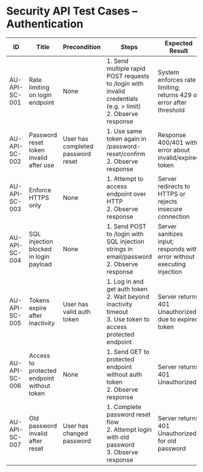 # Security API Test Cases – Authentication

| ID             | Title                                            | Precondition                        | Steps                                                         | Expected Result                           | Actual Result | Status |
|-----------------|--------------------------------------------------|-------------------------------------|---------------------------------------------------------------|-------------------------------------------|---------------|--------|
| AU-API-SC-001   | Rate limiting on login endpoint                 | None                                | 1. Send multiple rapid POST requests to /login with invalid credentials (e.g. > limit) <br> 2. Observe response | System enforces rate limiting; returns 429 or error after threshold |               |        |
| AU-API-SC-002   | Password reset token invalid after use          | User has completed password reset   | 1. Use same token again in /password-reset/confirm <br> 2. Observe response | Response 400/401 with error about invalid/expired token |               |        |
| AU-API-SC-003   | Enforce HTTPS only                              | None                                | 1. Attempt to access endpoint over HTTP <br> 2. Observe response | Server redirects to HTTPS or rejects insecure connection |               |        |
| AU-API-SC-004   | SQL injection blocked in login payload          | None                                | 1. Send POST to /login with SQL injection strings in email/password <br> 2. Observe response | Server sanitizes input; responds with error without executing injection |               |        |
| AU-API-SC-005   | Tokens expire after inactivity                   | User has valid auth token           | 1. Log in and get auth token <br> 2. Wait beyond inactivity timeout <br> 3. Use token to access protected endpoint | Server returns 401 Unauthorized due to expired token |               |        |
| AU-API-SC-006   | Access to protected endpoint without token       | None                                | 1. Send GET to protected endpoint without auth token <br> 2. Observe response | Server returns 401 Unauthorized |               |        |
| AU-API-SC-007   | Old password invalid after reset                 | User has changed password           | 1. Complete password reset flow <br> 2. Attempt login with old password <br> 3. Observe response | Server returns 401 Unauthorized for old password |               |        |
